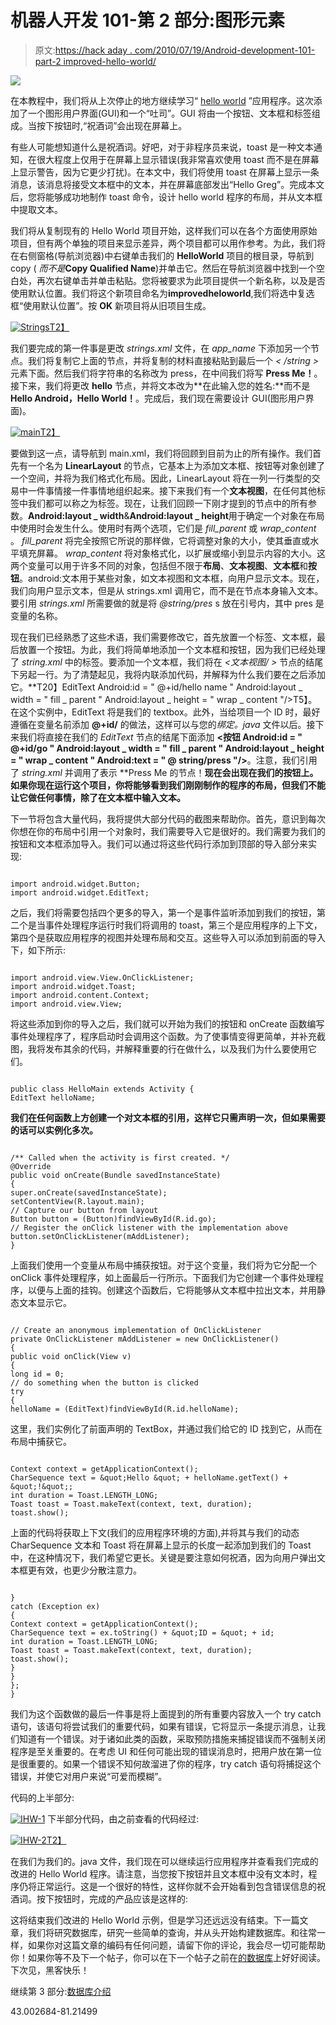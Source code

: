 # 机器人开发 101-第 2 部分:图形元素

> 原文:[https://hack aday . com/2010/07/19/Android-development-101-part-2 improved-hello-world/](https://hackaday.com/2010/07/19/android-development-101-part-2improved-hello-world/)

![](../Images/6f1f3ace54024f5860ef2cb48626e337.png)

在本教程中，我们将从上次停止的地方继续学习“ [hello world](http://hackaday.com/2010/07/15/android-dev-101-%E2%80%93-part-1hello-world/) ”应用程序。这次添加了一个图形用户界面(GUI)和一个“吐司”。GUI 将由一个按钮、文本框和标签组成。当按下按钮时,“祝酒词”会出现在屏幕上。

有些人可能想知道什么是祝酒词。好吧，对于非程序员来说，toast 是一种文本通知，在很大程度上仅用于在屏幕上显示错误(我非常喜欢使用 toast 而不是在屏幕上显示警告，因为它更少打扰)。在本文中，我们将使用 toast 在屏幕上显示一条消息，该消息将接受文本框中的文本，并在屏幕底部发出“Hello Greg”。完成本文后，您将能够成功地制作 toast 命令，设计 hello world 程序的布局，并从文本框中提取文本。

我们将从复制现有的 Hello World 项目开始，这样我们可以在各个方面使用原始项目，但有两个单独的项目来显示差异，两个项目都可以用作参考。为此，我们将在右侧窗格(导航浏览器)中右键单击我们的 **HelloWorld** 项目的根目录，导航到 copy ( *而不是***Copy Qualified Name**)并单击它。然后在导航浏览器中找到一个空白处，再次右键单击并单击粘贴。您将被要求为此项目提供一个新名称，以及是否使用默认位置。我们将这个新项目命名为**improvedheloworld**,我们将选中复选框“使用默认位置”。按 **OK** 新项目将从旧项目生成。

[![](../Images/217e4f2539f6ed264d60dff9cbe4e7ff.png "Strings")T2】](http://hackaday.com/wp-content/uploads/2010/07/strings1.png)

我们要完成的第一件事是更改 *strings.xml* 文件，在 *app_name* 下添加另一个节点。我们将复制它上面的节点，并将复制的材料直接粘贴到最后一个 *< /string >* 元素下面。然后我们将字符串的名称改为 press，在中间我们将写 **Press Me！**。接下来，我们将更改 **hello** 节点，并将文本改为**在此输入您的姓名:**而不是 **Hello Android，Hello World！**。完成后，我们现在需要设计 GUI(图形用户界面)。

[![](../Images/51e629eff3b9c97134973f3753629bff.png "main")T2】](http://hackaday.com/wp-content/uploads/2010/07/main1.png)

要做到这一点，请导航到 main.xml，我们将回顾到目前为止的所有操作。我们首先有一个名为 **LinearLayout** 的节点，它基本上为添加文本框、按钮等对象创建了一个空间，并将为我们格式化布局。因此，LinearLayout 将在一列一行类型的交易中一件事情接一件事情地组织起来。接下来我们有一个**文本视图**，在任何其他标签中我们都可以称之为标签。现在，让我们回顾一下刚才提到的节点中的所有参数。**Android:layout _ width**&**Android:layout _ height**用于确定一个对象在布局中使用时会发生什么。使用时有两个选项，它们是 *fill_parent* 或 *wrap_content* 。 *fill_parent* 将完全按照它所说的那样做，它将调整对象的大小，使其垂直或水平填充屏幕。 *wrap_content* 将对象格式化，以扩展或缩小到显示内容的大小。这两个变量可以用于许多不同的对象，包括但不限于**布局**、**文本视图**、**文本框**和**按钮**。android:文本用于某些对象，如文本视图和文本框，向用户显示文本。现在，我们向用户显示文本，但是从 strings.xml 调用它，而不是在节点本身输入文本。要引用 *strings.xml* 所需要做的就是将 *@string/pres* s 放在引号内，其中 pres 是变量的名称。

现在我们已经熟悉了这些术语，我们需要修改它，首先放置一个标签、文本框，最后放置一个按钮。为此，我们将简单地添加一个文本框和按钮，因为我们已经处理了 *string.xml* 中的标签。要添加一个文本框，我们将在 *<文本视图/ >* 节点的结尾下另起一行。为了清楚起见，我将内联添加代码，并解释为什么我们要在之后添加它。**T20】EditText Android:id = " @+id/hello name " Android:layout _ width = " fill _ parent " Android:layout _ height = " wrap _ content "/>T5】。在这个实例中，EditText 将是我们的 textbox。此外，当给项目一个 ID 时，最好遵循在变量名前添加 **@+id/** 的做法，这样可以与您的*绑定。java* 文件以后。接下来我们将直接在我们的 *EditText* 节点的结尾下面添加 **<按钮 Android:id = " @+id/go " Android:layout _ width = " fill _ parent " Android:layout _ height = " wrap _ content " Android:text = " @ string/press "/>**。注意，我们引用了 *string.xml* 并调用了表示 **Press Me 的节点！**现在会出现在我们的按钮上。如果你现在运行这个项目，你将能够看到我们刚刚制作的程序的布局，但我们不能让它做任何事情，除了在文本框中输入文本。**

下一节将包含大量代码，我将提供大部分代码的截图来帮助你。首先，意识到每次你想在你的布局中引用一个对象时，我们需要导入它是很好的。我们需要为我们的按钮和文本框添加导入。我们可以通过将这些代码行添加到顶部的导入部分来实现:

```

import android.widget.Button;
import android.widget.EditText;

```

之后，我们将需要包括四个更多的导入，第一个是事件监听添加到我们的按钮，第二个是当事件处理程序运行时我们将调用的 toast，第三个是应用程序的上下文，第四个是获取应用程序的视图并处理布局和交互。这些导入可以添加到前面的导入下，如下所示:

```

import android.view.View.OnClickListener;
import android.widget.Toast;
import android.content.Context;
import android.view.View;

```

将这些添加到你的导入之后，我们就可以开始为我们的按钮和 onCreate 函数编写事件处理程序了，程序启动时会调用这个函数。为了使事情变得更简单，并补充截图，我将发布其余的代码，并解释重要的行在做什么，以及我们为什么要使用它们。

```

public class HelloMain extends Activity {
EditText helloName;

```

 **我们在任何函数上方创建一个对文本框的引用，这样它只需声明一次，但如果需要的话可以实例化多次。**

```

/** Called when the activity is first created. */
@Override
public void onCreate(Bundle savedInstanceState)
{
super.onCreate(savedInstanceState);
setContentView(R.layout.main);
// Capture our button from layout
Button button = (Button)findViewById(R.id.go);
// Register the onClick listener with the implementation above
button.setOnClickListener(mAddListener);
}

```

上面我们使用一个变量从布局中捕获按钮。对于这个变量，我们将为它分配一个 onClick 事件处理程序，如上面最后一行所示。下面我们为它创建一个事件处理程序，以便与上面的挂钩。创建这个函数后，它将能够从文本框中拉出文本，并用静态文本显示它。

```

// Create an anonymous implementation of OnClickListener
private OnClickListener mAddListener = new OnClickListener()
{
public void onClick(View v)
{
long id = 0;
// do something when the button is clicked
try
{
helloName = (EditText)findViewById(R.id.helloName);

```

这里，我们实例化了前面声明的 TextBox，并通过我们给它的 ID 找到它，从而在布局中捕获它。

```

Context context = getApplicationContext();
CharSequence text = &quot;Hello &quot; + helloName.getText() + &quot;!&quot;;
int duration = Toast.LENGTH_LONG;
Toast toast = Toast.makeText(context, text, duration);
toast.show();

```

上面的代码将获取上下文(我们的应用程序环境的方面),并将其与我们的动态 CharSequence 文本和 Toast 将在屏幕上显示的长度一起添加到我们的 Toast 中，在这种情况下，我们希望它更长。关键是要注意如何祝酒，因为向用户弹出文本框更有效，也更少分散注意力。

```

}
catch (Exception ex)
{
Context context = getApplicationContext();
CharSequence text = ex.toString() + &quot;ID = &quot; + id;
int duration = Toast.LENGTH_LONG;
Toast toast = Toast.makeText(context, text, duration);
toast.show();
}
}
};
}

```

我们为这个函数做的最后一件事是将上面提到的所有重要内容放入一个 try catch 语句，该语句将尝试我们的重要代码，如果有错误，它将显示一条提示消息，让我们知道有一个错误。对于诸如此类的函数，采取预防措施来捕捉错误而不强制关闭程序是至关重要的。在考虑 UI 和任何可能出现的错误消息时，把用户放在第一位是很重要的。如果一个错误不知何故溜进了你的程序，try catch 语句将捕捉这个错误，并使它对用户来说“可爱而模糊”。

代码的上半部分:

[![](../Images/4377c97e5e233fd3984f0a0c593a12ff.png "IHW-1")](http://hackaday.com/wp-content/uploads/2010/07/ihw-11.png) 
下半部分代码，由之前查看的代码经过:

[![](../Images/4c619c0e00cf15b790f48e8a33139e15.png "IHW-2")T2】](http://hackaday.com/wp-content/uploads/2010/07/ihw-21.png)

在我们为我们的。java 文件，我们现在可以继续运行应用程序并查看我们完成的改进的 Hello World 程序。请注意，当您按下按钮并且文本框中没有文本时，程序仍将正常运行。这是一个很好的特性，这样你就不会开始看到包含错误信息的祝酒词。按下按钮时，完成的产品应该是这样的:

这将结束我们改进的 Hello World 示例，但是学习还远远没有结束。下一篇文章，我们将研究数据库，研究一些简单的查询，并从头开始构建数据库。和往常一样，如果你对这篇文章的编码有任何问题，请留下你的评论，我会尽一切可能帮助你！如果你等不及下一个帖子，你可以在下一个帖子之前在[的数据库](http://developer.android.com/guide/topics/data/data-storage.html#db)上好好阅读。下次见，黑客快乐！

继续第 3 部分:[数据库介绍](http://hackaday.com/2010/07/21/android-development-101-part-3introduction-to-databases/)

43.002684-81.21499